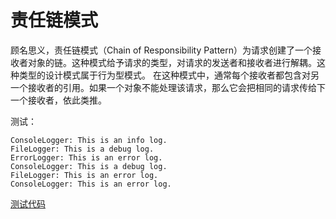 # 责任链模式

顾名思义，责任链模式（Chain of Responsibility Pattern）为请求创建了一个接收者对象的链。这种模式给予请求的类型，对请求的发送者和接收者进行解耦。这种类型的设计模式属于行为型模式。
在这种模式中，通常每个接收者都包含对另一个接收者的引用。如果一个对象不能处理该请求，那么它会把相同的请求传给下一个接收者，依此类推。


测试：

```
ConsoleLogger: This is an info log.
FileLogger: This is a debug log.
ErrorLogger: This is an error log.
ConsoleLogger: This is a debug log.
FileLogger: This is an error log.
ConsoleLogger: This is an error log.
```

[测试代码](../src/main/java/com/fengwenyi/demo/designpattern/chain)